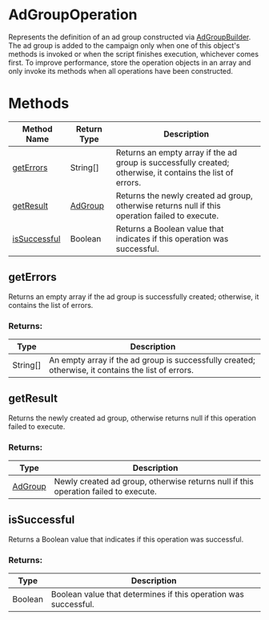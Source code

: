 # AdGroupOperation
Represents the definition of an ad group constructed via [AdGroupBuilder](./AdGroupBuilder). The ad group is added to the campaign only when one of this object's methods is invoked or when the script finishes execution, whichever comes first. To improve performance, store the operation objects in an array and only invoke its methods when all operations have been constructed.

# Methods
|Method Name|Return Type|Description|
|-|-|-
[getErrors](#geterrors)|String[]|Returns an empty array if the ad group is successfully created; otherwise, it contains the list of errors.
[getResult](#getresult)|[AdGroup](./AdGroup)|Returns the newly created ad group, otherwise returns null if this operation failed to execute.
[isSuccessful](#issuccessful)|Boolean|Returns a Boolean value that indicates if this operation was successful.

## <a name="geterrors"></a>getErrors
Returns an empty array if the ad group is successfully created; otherwise, it contains the list of errors.

### Returns:
|Type|Description|
|-|-
String[]|An empty array if the ad group is successfully created; otherwise, it contains the list of errors.

## <a name="getresult"></a>getResult
Returns the newly created ad group, otherwise returns null if this operation failed to execute.

### Returns:
|Type|Description|
|-|-
[AdGroup](./AdGroup)|Newly created ad group, otherwise returns null if this operation failed to execute.

## <a name="issuccessful"></a>isSuccessful
Returns a Boolean value that indicates if this operation was successful.

### Returns:
|Type|Description|
|-|-
Boolean|Boolean value that determines if this operation was successful.

